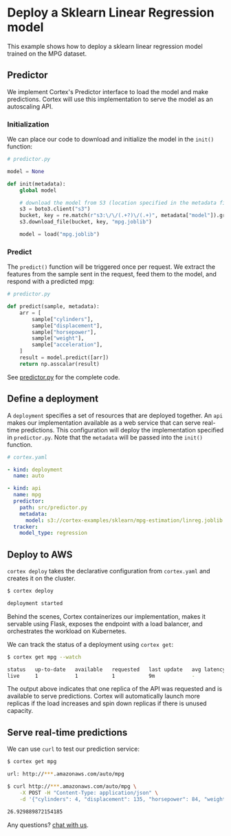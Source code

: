 # Deploy a Sklearn Linear Regression model

This example shows how to deploy a sklearn linear regression model trained on the MPG dataset.

## Predictor

We implement Cortex's Predictor interface to load the model and make predictions. Cortex will use this implementation to serve the model as an autoscaling API.

### Initialization

We can place our code to download and initialize the model in the `init()` function:

```python
# predictor.py

model = None

def init(metadata):
    global model

    # download the model from S3 (location specified in the metadata field of our api configuration)
    s3 = boto3.client("s3")
    bucket, key = re.match(r"s3:\/\/(.+?)\/(.+)", metadata["model"]).groups()
    s3.download_file(bucket, key, "mpg.joblib")

    model = load("mpg.joblib")
```

### Predict

The `predict()` function will be triggered once per request. We extract the features from the sample sent in the request, feed them to the model, and respond with a predicted mpg:

```python
# predictor.py

def predict(sample, metadata):
    arr = [
        sample["cylinders"],
        sample["displacement"],
        sample["horsepower"],
        sample["weight"],
        sample["acceleration"],
    ]
    result = model.predict([arr])
    return np.asscalar(result)
```

See [predictor.py](./src/predictor.py) for the complete code.

## Define a deployment

A `deployment` specifies a set of resources that are deployed together. An `api` makes our implementation available as a web service that can serve real-time predictions. This configuration will deploy the implementation specified in `predictor.py`. Note that the `metadata` will be passed into the `init()` function.

```yaml
# cortex.yaml

- kind: deployment
  name: auto

- kind: api
  name: mpg
  predictor:
    path: src/predictor.py
    metadata:
      model: s3://cortex-examples/sklearn/mpg-estimation/linreg.joblib
  tracker:
    model_type: regression
```

## Deploy to AWS

`cortex deploy` takes the declarative configuration from `cortex.yaml` and creates it on the cluster.

```bash
$ cortex deploy

deployment started
```

Behind the scenes, Cortex containerizes our implementation, makes it servable using Flask, exposes the endpoint with a load balancer, and orchestrates the workload on Kubernetes.

We can track the status of a deployment using `cortex get`:

```bash
$ cortex get mpg --watch

status   up-to-date   available   requested   last update   avg latency
live     1            1           1           9m            -
```

The output above indicates that one replica of the API was requested and is available to serve predictions. Cortex will automatically launch more replicas if the load increases and spin down replicas if there is unused capacity.

## Serve real-time predictions

We can use `curl` to test our prediction service:

```bash
$ cortex get mpg

url: http://***.amazonaws.com/auto/mpg

$ curl http://***.amazonaws.com/auto/mpg \
    -X POST -H "Content-Type: application/json" \
    -d '{"cylinders": 4, "displacement": 135, "horsepower": 84, "weight": 2490, "acceleration": 15.7}'

26.929889872154185
```

Any questions? [chat with us](https://gitter.im/cortexlabs/cortex).
